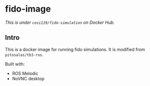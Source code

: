 # fido-image

*This is under `cosi119/fido-simulation` on Docker Hub.*

## Intro

This is a docker image for running fido simulations. It is modified from `pitosalas/tb3-ros`.

Built with:

* ROS Melodic
* NoVNC desktop
